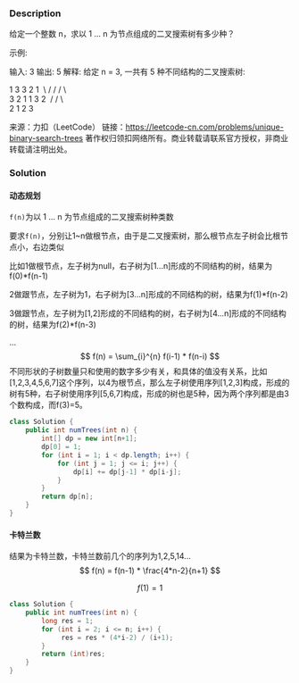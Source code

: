 ### Description

给定一个整数 n，求以 1 ... n 为节点组成的二叉搜索树有多少种？

示例:

输入: 3
输出: 5
解释:
给定 n = 3, 一共有 5 种不同结构的二叉搜索树:

   1         3     3      2      1
​    \       /     /      / \      \
​     3     2     1      1   3      2
​    /     /       \                 \
   2     1         2                 3

来源：力扣（LeetCode）
链接：https://leetcode-cn.com/problems/unique-binary-search-trees
著作权归领扣网络所有。商业转载请联系官方授权，非商业转载请注明出处。

### Solution

#### 动态规划

`f(n)`为以 1 ... n 为节点组成的二叉搜索树种类数

要求`f(n)`，分别让1~n做根节点，由于是二叉搜索树，那么根节点左子树会比根节点小，右边类似

比如1做根节点，左子树为null，右子树为[1...n]形成的不同结构的树，结果为f(0)*f(n-1)

2做跟节点，左子树为1，右子树为[3...n]形成的不同结构的树，结果为f(1)*f(n-2)

3做跟节点，左子树为[1,2]形成的不同结构的树，右子树为[4...n]形成的不同结构的树，结果为f(2)*f(n-3)

...
$$
f(n) = \sum_{i}^{n} f(i-1) * f(n-i)
$$
不同形状的子树数量只和使用的数字多少有关，和具体的值没有关系，比如[1,2,3,4,5,6,7]这个序列，以4为根节点，那么左子树使用序列[1,2,3]构成，形成的树有5种，右子树使用序列[5,6,7]构成，形成的树也是5种，因为两个序列都是由3个数构成，而f(3)=5。

```java
class Solution {
    public int numTrees(int n) {
        int[] dp = new int[n+1];
        dp[0] = 1;
        for (int i = 1; i < dp.length; i++) {
            for (int j = 1; j <= i; j++) {
                dp[i] += dp[j-1] * dp[i-j];
            }
        }
        return dp[n];
    }
}
```



#### 卡特兰数

结果为卡特兰数，卡特兰数前几个的序列为1,2,5,14...
$$
f(n) =  f(n-1) * \frac{4*n-2}{n+1}
$$

$$
f(1) = 1
$$

```java
class Solution {
    public int numTrees(int n) {
        long res = 1;
        for (int i = 2; i <= n; i++) {
             res = res * (4*i-2) / (i+1);
        }
        return (int)res;
    }
}
```

